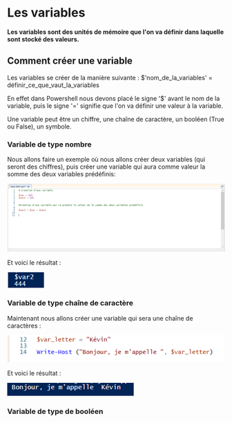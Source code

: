 # Les variables 

__Les variables sont des unités de mémoire que l'on va définir dans laquelle sont stocké des valeurs.__

## Comment créer une variable

Les variables se créer de la manière suivante : $'nom_de_la_variables' = définir_ce_que_vaut_la_variables

En effet dans Powershell nous devons placé le signe '$' avant le nom de la variable, puis le signe '=' signifie que l'on va définir une valeur à la variable.

Une variable peut être un chiffre, une chaîne de caractère, un booléen (True ou False), un symbole. 

### Variable de type nombre 

Nous allons faire un exemple où nous allons créer deux variables (qui seront des chiffres), puis créer une variable qui aura comme valeur la somme des deux variables prédéfinis:

![](https://github.com/kevinguyodo/Powershell/blob/main/Image/Variables.PNG)

Et voici le résultat :

![](https://github.com/kevinguyodo/Powershell/blob/main/Image/var2.PNG)

### Variable de type chaîne de caractère

Maintenant nous allons créer une variable qui sera une chaîne de caractères :

![](https://github.com/kevinguyodo/Powershell/blob/main/Image/Variable%20string.PNG)

Et voici le résultat : 

![](https://github.com/kevinguyodo/Powershell/blob/main/Image/var_letter.PNG)

### Variable de type de booléen
